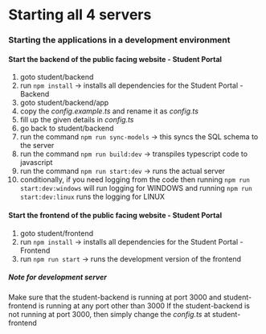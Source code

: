 # Starting all 4 servers
### Starting the applications in a development environment
#### Start the backend of the public facing website - Student Portal
1. goto student/backend
1. run <code>npm install</code> -> installs all dependencies for the Student Portal - Backend
1. goto student/backend/app
1. copy the <i>config.example.ts</i> and rename it as <i>config.ts</i>
1. fill up the given details in <i>config.ts</i>
1. go back to student/backend
1. run the command <code>npm run sync-models</code> -> this syncs the SQL schema to the server
1. run the command <code>npm run build:dev</code> -> transpiles typescript code to javascript
1. run the command <code>npm run start:dev</code> -> runs the actual server
1. conditionally, if you need logging from the code then running <code>npm run start:dev:windows</code> will run logging for WINDOWS and running <code>npm run start:dev:linux</code> runs the logging for LINUX

#### Start the frontend of the public facing website - Student Portal
1. goto student/frontend
1. run <code>npm install</code> -> installs all dependencies for the Student Portal - Frontend
1. run <code>npm run start</code> -> runs the development version of the frontend

##### Note for development server
Make sure that the student-backend is running at port 3000 and student-frontend is running at any port other than 3000
If the student-backend is not running at port 3000, then simply change the <i>config.ts</i> at student-frontend
